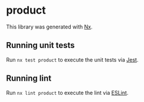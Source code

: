 # product

This library was generated with [Nx](https://nx.dev).

## Running unit tests

Run `nx test product` to execute the unit tests via [Jest](https://jestjs.io).

## Running lint

Run `nx lint product` to execute the lint via [ESLint](https://eslint.org/).
